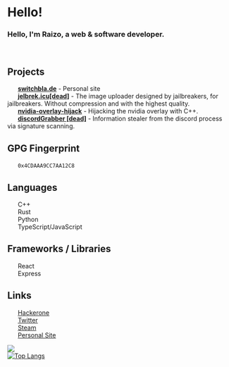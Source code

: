 # Hello!
### Hello, I'm Raizo, a web & software developer.<br>
<br>

## Projects
&nbsp;&nbsp;&nbsp;&nbsp;&nbsp;&nbsp;<a href="https://switchbla.de">**switchbla.de**</a> - Personal site<br>
&nbsp;&nbsp;&nbsp;&nbsp;&nbsp;&nbsp;<a href="https://jelbrek.icu">**jelbrek.icu[dead]**</a> - The image uploader designed by jailbreakers, for jailbreakers. Without compression and with the highest quality.<br>
&nbsp;&nbsp;&nbsp;&nbsp;&nbsp;&nbsp;<a href="https://github.com/iraizo/nvidia-overlay-hijack">**nvidia-overlay-hijack**</a> - Hijacking the nvidia overlay with C++.<br>
&nbsp;&nbsp;&nbsp;&nbsp;&nbsp;&nbsp;<a href="https://github.com/iraizo/discordGrabber/">**discordGrabber [dead]**</a> - Information stealer from the discord process via signature scanning.<br>

## GPG Fingerprint 
&nbsp;&nbsp;&nbsp;&nbsp;&nbsp;&nbsp;`0x4CDAAA9CC7AA12C8`
<br>

## Languages
&nbsp;&nbsp;&nbsp;&nbsp;&nbsp;&nbsp;C++  
&nbsp;&nbsp;&nbsp;&nbsp;&nbsp;&nbsp;Rust  
&nbsp;&nbsp;&nbsp;&nbsp;&nbsp;&nbsp;Python  
&nbsp;&nbsp;&nbsp;&nbsp;&nbsp;&nbsp;TypeScript/JavaScript
<br>

## Frameworks / Libraries
&nbsp;&nbsp;&nbsp;&nbsp;&nbsp;&nbsp;React  
&nbsp;&nbsp;&nbsp;&nbsp;&nbsp;&nbsp;Express

## Links
&nbsp;&nbsp;&nbsp;&nbsp;&nbsp;&nbsp;[Hackerone](https://hackerone.com/iraizo)  
&nbsp;&nbsp;&nbsp;&nbsp;&nbsp;&nbsp;[Twitter](https://twitter.com/yvngraizo)  
&nbsp;&nbsp;&nbsp;&nbsp;&nbsp;&nbsp;[Steam](https://steamcommunity.com/id/iraizo/)  
&nbsp;&nbsp;&nbsp;&nbsp;&nbsp;&nbsp;[Personal Site](https://switchbla.de)
 
![](https://github-readme-stats.vercel.app/api?username=iraizo&show_icons=true&hide_border=true&count_private=true&include_all_commits=true&hide=prs)  
[![Top Langs](https://github-readme-stats.vercel.app/api/top-langs/?username=iraizo)](https://github.com/anuraghazra/github-readme-stats)
